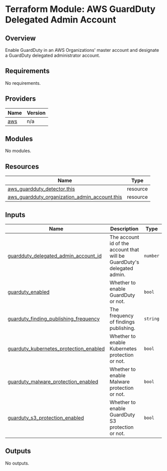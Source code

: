 # Terraform Module: AWS GuardDuty Delegated Admin Account

## Overview

Enable GuardDuty in an AWS Organizations' master account and designate a GuardDuty delegated administrator account.

<!-- BEGINNING OF PRE-COMMIT-TERRAFORM DOCS HOOK -->
## Requirements

No requirements.

## Providers

| Name | Version |
|------|---------|
| <a name="provider_aws"></a> [aws](#provider\_aws) | n/a |

## Modules

No modules.

## Resources

| Name | Type |
|------|------|
| [aws_guardduty_detector.this](https://registry.terraform.io/providers/hashicorp/aws/latest/docs/resources/guardduty_detector) | resource |
| [aws_guardduty_organization_admin_account.this](https://registry.terraform.io/providers/hashicorp/aws/latest/docs/resources/guardduty_organization_admin_account) | resource |

## Inputs

| Name | Description | Type | Default | Required |
|------|-------------|------|---------|:--------:|
| <a name="input_guardduty_delegated_admin_account_id"></a> [guardduty\_delegated\_admin\_account\_id](#input\_guardduty\_delegated\_admin\_account\_id) | The account id of the account that will be GuardDuty's delegated admin. | `number` | n/a | yes |
| <a name="input_guarduty_enabled"></a> [guarduty\_enabled](#input\_guarduty\_enabled) | Whether to enable GuardDuty or not. | `bool` | `true` | no |
| <a name="input_guarduty_finding_publishing_frequency"></a> [guarduty\_finding\_publishing\_frequency](#input\_guarduty\_finding\_publishing\_frequency) | The frequency of findings publishing. | `string` | `"SIX_HOURS"` | no |
| <a name="input_guarduty_kubernetes_protection_enabled"></a> [guarduty\_kubernetes\_protection\_enabled](#input\_guarduty\_kubernetes\_protection\_enabled) | Whether to enable Kubernetes protection or not. | `bool` | `true` | no |
| <a name="input_guarduty_malware_protection_enabled"></a> [guarduty\_malware\_protection\_enabled](#input\_guarduty\_malware\_protection\_enabled) | Whether to enable Malware protection or not. | `bool` | `true` | no |
| <a name="input_guarduty_s3_protection_enabled"></a> [guarduty\_s3\_protection\_enabled](#input\_guarduty\_s3\_protection\_enabled) | Whether to enable GuardDuty S3 protection or not. | `bool` | `true` | no |

## Outputs

No outputs.
<!-- END OF PRE-COMMIT-TERRAFORM DOCS HOOK -->